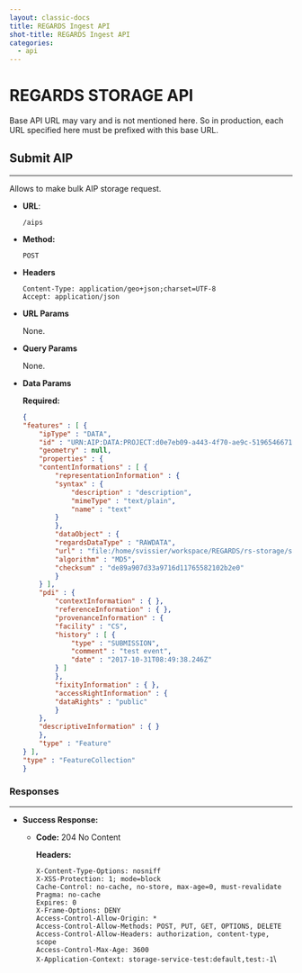 ```yaml
---
layout: classic-docs
title: REGARDS Ingest API
shot-title: REGARDS Ingest API
categories:
  - api
---
```

# REGARDS STORAGE API

Base API URL may vary and is not mentioned here. So in production, each URL specified here must be prefixed with this base URL.

## Submit AIP
---
Allows to make bulk AIP storage request.

* **URL**:

  `/aips`

* **Method:**

  `POST`

* **Headers**

  `Content-Type: application/geo+json;charset=UTF-8`\
  `Accept: application/json`

* **URL Params**

  None.

* **Query Params**

  None.

* **Data Params**

  **Required:**

    ```json
    {
    "features" : [ {
        "ipType" : "DATA",
        "id" : "URN:AIP:DATA:PROJECT:d0e7eb09-a443-4f70-ae9c-519654667110:V1",
        "geometry" : null,
        "properties" : {
        "contentInformations" : [ {
            "representationInformation" : {
            "syntax" : {
                "description" : "description",
                "mimeType" : "text/plain",
                "name" : "text"
            }
            },
            "dataObject" : {
            "regardsDataType" : "RAWDATA",
            "url" : "file:/home/svissier/workspace/REGARDS/rs-storage/storage/storage-rest/src/test/resources/data.txt",
            "algorithm" : "MD5",
            "checksum" : "de89a907d33a9716d11765582102b2e0"
            }
        } ],
        "pdi" : {
            "contextInformation" : { },
            "referenceInformation" : { },
            "provenanceInformation" : {
            "facility" : "CS",
            "history" : [ {
                "type" : "SUBMISSION",
                "comment" : "test event",
                "date" : "2017-10-31T08:49:38.246Z"
            } ]
            },
            "fixityInformation" : { },
            "accessRightInformation" : {
            "dataRights" : "public"
            }
        },
        "descriptiveInformation" : { }
        },
        "type" : "Feature"
    } ],
    "type" : "FeatureCollection"
    }
    ```
### Responses
---

* **Success Response:**

    * **Code:** 204 No Content

      **Headers:**

      `X-Content-Type-Options: nosniff`\
      `X-XSS-Protection: 1; mode=block`\
      `Cache-Control: no-cache, no-store, max-age=0, must-revalidate`\
      `Pragma: no-cache`\
      `Expires: 0`\
      `X-Frame-Options: DENY`\
      `Access-Control-Allow-Origin: *`\
      `Access-Control-Allow-Methods: POST, PUT, GET, OPTIONS, DELETE`\
      `Access-Control-Allow-Headers: authorization, content-type, scope`\
      `Access-Control-Max-Age: 3600`\
      `X-Application-Context: storage-service-test:default,test:-1`\
